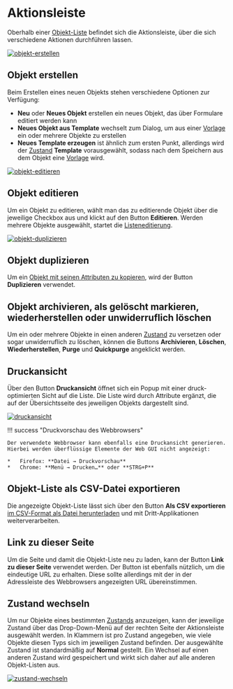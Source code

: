 # Aktionsleiste

Oberhalb einer [Objekt-Liste](index.md) befindet sich die Aktionsleiste, über die sich verschiedene Aktionen durchführen lassen.

[![objekt-erstellen](../../assets/images/de/grundlagen/aktionsleiste/1-al.png)](../../assets/images/de/grundlagen/aktionsleiste/1-al.png)

Objekt erstellen
----------------

Beim Erstellen eines neuen Objekts stehen verschiedene Optionen zur Verfügung:

*   **Neu** oder **Neues Objekt** erstellen ein neues Objekt, das über Formulare editiert werden kann
*   **Neues Objekt aus Template** wechselt zum Dialog, um aus einer [Vorlage](../../effizientes-dokumentieren/templates.md) ein oder mehrere Objekte zu erstellen
*   **Neues Template erzeugen** ist ähnlich zum ersten Punkt, allerdings wird der [Zustand](../lebens-und-dokumentationszyklus.md) **Template** vorausgewählt, sodass nach dem Speichern aus dem Objekt eine [Vorlage](../../effizientes-dokumentieren/templates.md) wird.

[![objekt-editieren](../../assets/images/de/grundlagen/aktionsleiste/2-al.png)](../../assets/images/de/grundlagen/aktionsleiste/2-al.png)

Objekt editieren
----------------

Um ein Objekt zu editieren, wählt man das zu editierende Objekt über die jeweilige Checkbox aus und klickt auf den Button **Editieren**. Werden mehrere Objekte ausgewählt, startet die [Listeneditierung](../../effizientes-dokumentieren/listeneditierung.md).

[![objekt-duplizieren](../../assets/images/de/grundlagen/aktionsleiste/3-al.png)](../../assets/images/de/grundlagen/aktionsleiste/3-al.png)

Objekt duplizieren
------------------

Um ein [Objekt mit seinen Attributen zu kopieren](../../effizientes-dokumentieren/objekte-duplizieren.md), wird der Button **Duplizieren** verwendet.

Objekt archivieren, als gelöscht markieren, wiederherstellen oder unwiderruflich löschen
----------------------------------------------------------------------------------------

Um ein oder mehrere Objekte in einen anderen [Zustand](../lebens-und-dokumentationszyklus.md) zu versetzen oder sogar unwiderruflich zu löschen, können die Buttons **Archivieren**, **Löschen**, **Wiederherstellen**, **Purge** und **Quickpurge** angeklickt werden.

Druckansicht
------------

Über den Button **Druckansicht** öffnet sich ein Popup mit einer druck-optimierten Sicht auf die Liste. Die Liste wird durch Attribute ergänzt, die auf der Übersichtsseite des jeweiligen Objekts dargestellt sind.

[![druckansicht](../../assets/images/de/grundlagen/aktionsleiste/4-al.png)](../../assets/images/de/grundlagen/aktionsleiste/4-al.png)

!!! success "Druckvorschau des Webbrowsers"

    Der verwendete Webbrowser kann ebenfalls eine Druckansicht generieren. Hierbei werden überflüssige Elemente der Web GUI nicht angezeigt:

    *   Firefox: **Datei → Druckvorschau**
    *   Chrome: **Menü → Drucken…** oder **STRG+P**

Objekt-Liste als CSV-Datei exportieren
--------------------------------------

Die angezeigte Objekt-Liste lässt sich über den Button **Als CSV exportieren** [im CSV-Format als Datei herunterladen](../../daten-konsolidieren/csv-datenexport.md) und mit Dritt-Applikationen weiterverarbeiten.

Link zu dieser Seite
--------------------

Um die Seite und damit die Objekt-Liste neu zu laden, kann der Button **Link zu dieser Seite** verwendet werden. Der Button ist ebenfalls nützlich, um die eindeutige URL zu erhalten. Diese sollte allerdings mit der in der Adressleiste des Webbrowsers angezeigten URL übereinstimmen.

Zustand wechseln
----------------

Um nur Objekte eines bestimmten [Zustands](../lebens-und-dokumentationszyklus.md) anzuzeigen, kann der jeweilige Zustand über das Drop-Down-Menü auf der rechten Seite der Aktionsleiste ausgewählt werden. In Klammern ist pro Zustand angegeben, wie viele Objekte diesen Typs sich im jeweiligen Zustand befinden. Der ausgewählte Zustand ist standardmäßig auf **Normal** gestellt. Ein Wechsel auf einen anderen Zustand wird gespeichert und wirkt sich daher auf alle anderen Objekt-Listen aus.

[![zustand-wechseln](../../assets/images/de/grundlagen/aktionsleiste/5-al.png)](../../assets/images/de/grundlagen/aktionsleiste/5-al.png)
